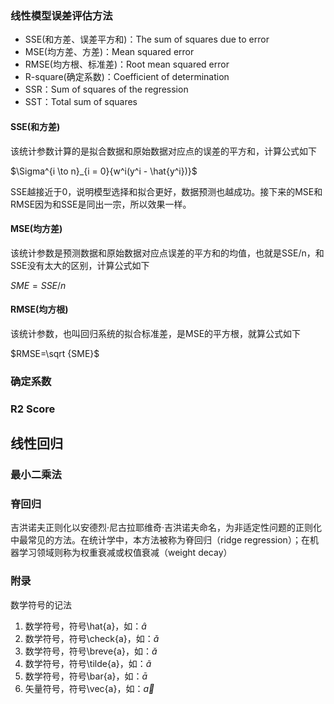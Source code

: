 ### 线性模型误差评估方法

- SSE(和方差、误差平方和)：The sum of squares due to error
- MSE(均方差、方差)：Mean squared error
- RMSE(均方根、标准差)：Root mean squared error
- R-square(确定系数)：Coefficient of determination
 - SSR：Sum of squares of the regression
 - SST：Total sum of squares

#### SSE(和方差)

该统计参数计算的是拟合数据和原始数据对应点的误差的平方和，计算公式如下

$\Sigma^{i \to n}_{i = 0}{w^i(y^i - \hat{y^i})}$

SSE越接近于0，说明模型选择和拟合更好，数据预测也越成功。接下来的MSE和RMSE因为和SSE是同出一宗，所以效果一样。

#### MSE(均方差)

该统计参数是预测数据和原始数据对应点误差的平方和的均值，也就是SSE/n，和SSE没有太大的区别，计算公式如下

$SME = SSE/n$

#### RMSE(均方根)

该统计参数，也叫回归系统的拟合标准差，是MSE的平方根，就算公式如下

$RMSE=\sqrt {SME}$

### 确定系数

### R2 Score

## 线性回归 

### 最小二乘法

### 脊回归


吉洪诺夫正则化以安德烈·尼古拉耶维奇·吉洪诺夫命名，为非适定性问题的正则化中最常见的方法。在统计学中，本方法被称为脊回归（ridge regression）；在机器学习领域则称为权重衰减或权值衰减（weight decay）

### 附录

数学符号的记法

1. 数学符号，符号\hat{a}，如：$\hat{a}$
2. 数学符号，符号\check{a}，如：$\check{a}$
3. 数学符号，符号\breve{a}，如：$\breve{a}$
4. 数学符号，符号\tilde{a}，如：$\tilde{a}$
5. 数学符号，符号\bar{a}，如：$\bar{a}$
6. 矢量符号，符号\vec{a}，如：$\vec{a}$